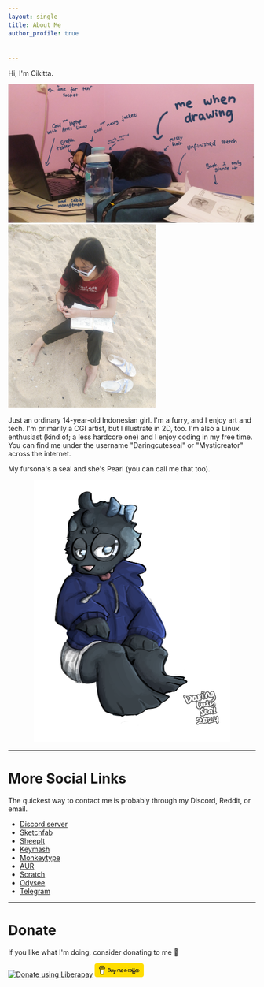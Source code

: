 ```yaml
---
layout: single
title: About Me
author_profile: true


---
```



Hi, I'm Cikitta.

<img src="/assets/image/me but dead.jpg" width=500px alt="me but dead">
<img src="/assets/image/beach3.png" width=300px>

Just an ordinary 14-year-old Indonesian girl. I'm a furry, and I enjoy art and tech. I'm primarily a CGI artist, but I illustrate in 2D, too. I'm also a Linux enthusiast (kind of; a less hardcore one) and I enjoy coding in my free time. You can find me under the username "Daringcuteseal" or "Mysticreator" across the internet.

My fursona's a seal and she's Pearl (you can call me that too).

<div style="text-align: center">
	<img src="/assets/image/pearl-chill.png" width=400px>
</div>

---

# More Social Links
The quickest way to contact me is probably through my Discord, Reddit, or email.

* <i class="fab fa-fw fa-discord"></i> [Discord server][discord_server]
* <i class="fas fa-fw fa-cubes"></i> [Sketchfab][sketchfab]
* <i class="fas fa-fw fa-solid fa-server"></i> [SheepIt][sheepit]
* <i class="fas fa-fw fa-keyboard"></i> [Keymash][keymash]
* <i class="fas fa-fw fa-keyboard"></i> [Monkeytype][monkeytype]
* <i class="fas fa-fw fa-box"></i> [AUR][aur] 
* <i class="fas fa-fw fa-code"></i> [Scratch][scratch] 
* <i class="fas fa-fw fa-video"></i> [Odysee][odysee] 
* <i class="fab fa-fw fa-telegram"></i> [Telegram][telegram] 


---

# Donate
If you like what I'm doing, consider donating to me 💙

<div>
	<a href="https://liberapay.com/Daringcuteseal/donate"><img alt="Donate using Liberapay" src="https://liberapay.com/assets/widgets/donate.svg"></a>
	<a href="https://buymeacoffee.com/Daringcuteseal/"><img alt="Donate using Buy Me a Coffee" width=100px src="/assets/image/buymeacoffee.png"></a>
</div>




[personal_insta]: https://instagram.com/cikitta.pkg.tar.zst
[discord]: https://discord.com/users/781018748877537330
[discord_server]: https://discord.gg/3bYmuKfHP4
[sketchfab]: https://sketchfab.com/Mysticreator
[sheepit]: https://www.sheepit-renderfarm.com/user/Daringcuteseal/profile
[keymash]: https://keymash.io/profile/Daringcuteseal-9813
[monkeytype]: https://monkeytype.com/profile/Darkowl
[aur]: https://aur.archlinux.org/account/daringcuteseal
[scratch]: https://scratch.mit.edu/users/Mysticreator
[telegram]: https://t.me/Daringcuteseal
[odysee]: https://odysee.com/@Daringcuteseal
